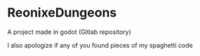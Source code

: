 # ReonixeDungeons
A project made in godot (Gitlab repository)

I also apologize if any of you found pieces of my spaghetti code
